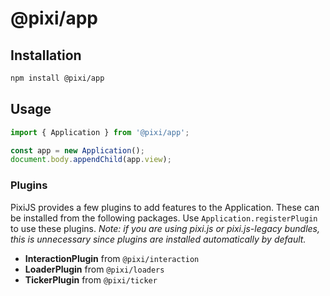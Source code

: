 # @pixi/app

## Installation

```bash
npm install @pixi/app
```

## Usage

```js
import { Application } from '@pixi/app';

const app = new Application();
document.body.appendChild(app.view);
```

### Plugins

PixiJS provides a few plugins to add features to the Application. These can be installed from the following packages. Use `Application.registerPlugin` to use these plugins. _Note: if you are using pixi.js or pixi.js-legacy bundles, this is unnecessary since plugins are installed automatically by default._

* **InteractionPlugin** from `@pixi/interaction`
* **LoaderPlugin** from `@pixi/loaders`
* **TickerPlugin** from `@pixi/ticker`
